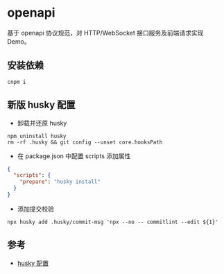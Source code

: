# openapi

基于 openapi 协议规范，对 HTTP/WebSocket 接口服务及前端请求实现 Demo。

## 安装依赖

```
cnpm i
```

## 新版 husky 配置

- 卸载并还原 husky

```shell
npm uninstall husky
rm -rf .husky && git config --unset core.hooksPath
```

- 在 package.json 中配置 scripts 添加属性

```json
{
  "scripts": {
    "prepare": "husky install"
  }
}
```

- 添加提交校验

```shell
npx husky add .husky/commit-msg 'npx --no -- commitlint --edit ${1}'
```

## 参考

- [husky 配置](https://blog.qbb.sh/post/2022/01/11/husky/)
